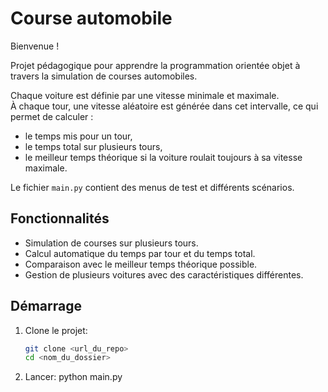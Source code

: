 # Course automobile 
Bienvenue  !  

Projet pédagogique pour apprendre la programmation orientée objet à travers la simulation de courses automobiles.

Chaque voiture est définie par une vitesse minimale et maximale.  
À chaque tour, une vitesse aléatoire est générée dans cet intervalle, ce qui permet de calculer :  
- le temps mis pour un tour,  
- le temps total sur plusieurs tours,  
- le meilleur temps théorique si la voiture roulait toujours à sa vitesse maximale.  

Le fichier `main.py` contient des menus de test et différents scénarios.

## Fonctionnalités
- Simulation de courses sur plusieurs tours.  
- Calcul automatique du temps par tour et du temps total.  
- Comparaison avec le meilleur temps théorique possible.  
- Gestion de plusieurs voitures avec des caractéristiques différentes.  
## Démarrage

1. Clone le projet:
   ```bash
   git clone <url_du_repo>
   cd <nom_du_dossier>
2. Lancer:
   python main.py


